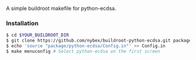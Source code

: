 A simple buildroot makefile for python-ecdsa.

### Installation
```bash
$ cd $YOUR_BUILDROOT_DIR
$ git clone https://github.com/nybex/buildroot-python-ecdsa.git package/python-ecdsa
$ echo 'source "package/python-ecdsa/Config.in"' >> Config.in
$ make menuconfig # Select python-ecdsa on the first screen
```
